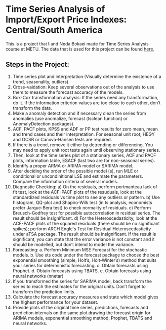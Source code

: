 # Time Series Analysis of Import/Export Price Indexes: Central/South America

This is a project that I and Neda Bokaei made for Time Series Analysis course at METU. The data that is used for this project can be found [here.](https://data.nasdaq.com/data/BLSN/EIUIH14243-importexport-price-indexes-centralsouth-america-dec-2009100)

## Steps in the Project:

1.	Time series plot and interpretation (Visually determine the existence of a trend, seasonality, outliers).
2.	Cross-vaidation: Keep several observations out of the analysis to use them to measure the forecast accuracy of the models. 
3.	Box-Cox transformation analysis: If the series need any transformation, do it. If the information criterion values are too close to each other, don’t transform the data.
4.	Make a anomaly detection and if necessary clean the series from anomalies (use anomalize, forecast (tsclean function) or AnomalyDetection packages). 
5.	ACF, PACF plots, KPSS and ADF or PP test results for zero mean, mean and trend cases and their interpretation. For seasonal unit root, HEGY and OCSB or Canova-Hansen tests are required.
6.	If there is a trend, remove it either by detrending or differencing. You may need to apply unit root tests again until observing stationary series.
7.	Then, look at the time series plot of a stationary series, ACF and PACF plots, information table, ESACF (last two are for non-seasonal series).
8.	Identify a proper ARMA or ARIMA model or SARIMA model.
9.	After deciding the order of the possible model (s), run MLE or conditional or uncondinitional LSE and estimate the parameters. Compare the information criteria of several models.
10.	Diagnostic Checking: 
a)	On the residuals, perform portmanteau lack of fit test, look at the ACF-PACF plots of the resuduals, look at the standardized residuals vs time plot to see any outliers or pattern. 
b)	Use histogram, QQ-plot and Shapiro-Wilk test (in ts analysis, economists prefer Jarque-Bera test) to check normality of residuals. 
c)	Perform Breusch-Godfrey test for possible autocorrelation in residual series. The result should be insignificant.
d)	For the Heteroscedasticity, look at the ACF-PACF plots of the squared residuals (there should be no significant spikes); perform ARCH Engle's Test for Residual Heteroscedasticity under aTSA package. The result should be insignificant. If the result is significant, you can state that the error variance is not constant and it should be modelled, but don’t intend to model the variance.
11.	Forecasting: 
a.	Perform Minimum MSE Forecast for the stochastic models.
b.	Use ets code under the forecast package to choose the best exponential smoothing (simple, Holt’s, Holt-Winter’s) method that suits your series for deterministic forecasting. 
c.	Obtain forecasts using Prophet.
d.	Obtain forecasts using TBATS.
e.	Obtain forecasts using neural networks (nnetar)
12.	If you transformed the series for SARIMA model, back transform the series to reach the estimates for the original units. Don’t forget to transform the prediction limits.
13.	Calculate the forecast accuracy measures and state which model gives the highest performance for your dataset.
14.	Provide plots of the original time series, predictions, forecasts and prediction intervals on the same plot drawing the forecast origin for ARIMA models, exponential smoothing method, Prophet, TBATS and neural networks. 


